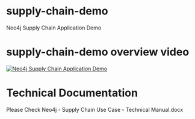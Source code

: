 # supply-chain-demo
Neo4j Supply Chain Application Demo

# supply-chain-demo overview video
[![Neo4j Supply Chain Application Demo](http://imgur.com/a/JoD5YFu)](https://youtu.be/m_r9ta5F4G0 "Neo4j Supply Chain Application Demo")

# Technical Documentation
Please Check Neo4j - Supply Chain Use Case - Technical Manual.docx
